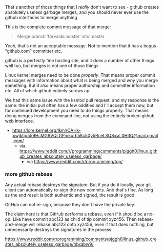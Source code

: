 That's another of those things that I _really_ don't want to see -
github creates absolutely useless garbage merges, and you should never
ever use the github interfaces to merge anything.

This is the complete commit message of that merge:

> Merge branch 'torvalds:master' into master

Yeah, that's not an acceptable message. Not to mention that it has a
bogus "github.com" committer etc.

github is a perfectly fine hosting site, and it does a number of other
things well too, but merges is not one of those things.

Linux kernel merges need to be done _properly_. That means proper
commit messages with information about what is being merged and _why_
you merge something. But it also means proper authorship and committer
information etc. All of which github entirely screws up.

We had this same issue with the ksmbd pull request, and my response is
the same: the initial pull often has a few oddities and I'll accept
them now, but for continued development you need to do things
properly. That means doing merges from the command line, not using the
entirely broken github web interface.

- https://lore.kernel.org/lkml/CAHk-=wjbtip559HcMG9VQLGPmkurh5Kc50y5BceL8Q8=aL0H3Q@mail.gmail.com/
  - via https://www.reddit.com/r/programming/comments/pjggh0/linus_github_creates_absolutely_useless_garbage/
    - via https://www.reddit.com/r/programming/top/

### more github rebase

Any actual rebase destroys the signature. But if you do it locally, your git client can automatically re-sign the new commits. And that's fine. As long as the end result is both authentic and signed, the result is good.

GitHub can not re-sign, because they don't have the private key.

The claim here is that GitHub performs a rebase, even if it should be a no-op. Like have commit abc123 as child of tip commit xyz456. Then rebase-and-merge will rebase abc123 onto xyz456, even if that does nothing, but unnecessarily destroys the signatures in the process.

https://www.reddit.com/r/programming/comments/pjggh0/linus_github_creates_absolutely_useless_garbage/hbxabw9/
